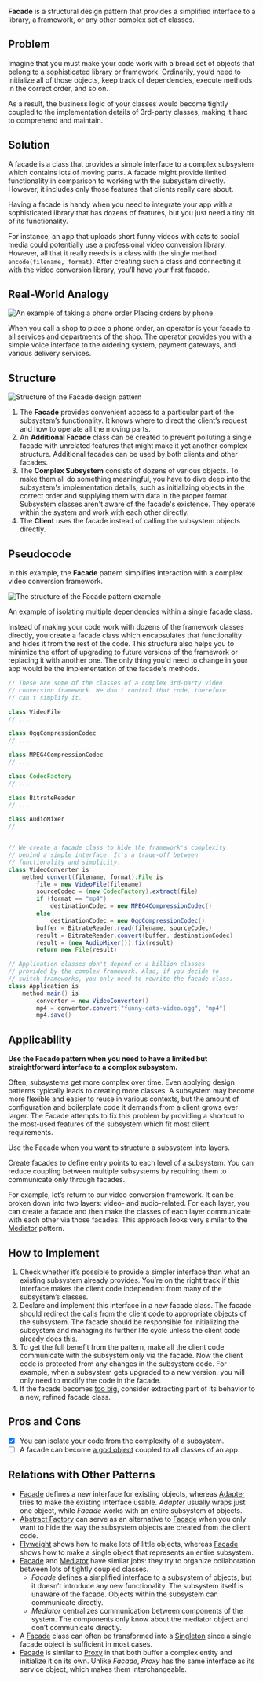 **Facade** is a structural design pattern that provides a simplified interface to a library, a framework, or any other complex set of classes.

## Problem

Imagine that you must make your code work with a broad set of objects that belong to a sophisticated library or framework. Ordinarily, you’d need to initialize all of those objects, keep track of dependencies, execute methods in the correct order, and so on.

As a result, the business logic of your classes would become tightly coupled to the implementation details of 3rd-party classes, making it hard to comprehend and maintain.

## Solution

A facade is a class that provides a simple interface to a complex subsystem which contains lots of moving parts. A facade might provide limited functionality in comparison to working with the subsystem directly. However, it includes only those features that clients really care about.

Having a facade is handy when you need to integrate your app with a sophisticated library that has dozens of features, but you just need a tiny bit of its functionality.

For instance, an app that uploads short funny videos with cats to social media could potentially use a professional video conversion library. However, all that it really needs is a class with the single method `encode(filename, format)`. After creating such a class and connecting it with the video conversion library, you’ll have your first facade.

## Real-World Analogy

![An example of taking a phone order](https://refactoring.guru/images/patterns/diagrams/facade/live-example-en.png?id=461900f9fbacdd0ce981dcd24e121078)
Placing orders by phone.

When you call a shop to place a phone order, an operator is your facade to all services and departments of the shop. The operator provides you with a simple voice interface to the ordering system, payment gateways, and various delivery services.

## Structure

![Structure of the Facade design pattern](https://refactoring.guru/images/patterns/diagrams/facade/structure.png?id=258401362234ac77a2aaf1cde62339e7)

1. The **Facade** provides convenient access to a particular part of the subsystem’s functionality. It knows where to direct the client’s request and how to operate all the moving parts.
2. An **Additional Facade** class can be created to prevent polluting a single facade with unrelated features that might make it yet another complex structure. Additional facades can be used by both clients and other facades.
3. The **Complex Subsystem** consists of dozens of various objects. To make them all do something meaningful, you have to dive deep into the subsystem's implementation details, such as initializing objects in the correct order and supplying them with data in the proper format.
   Subsystem classes aren't aware of the facade's existence. They operate within the system and work with each other directly.
4. The **Client** uses the facade instead of calling the subsystem objects directly.

## Pseudocode

In this example, the **Facade** pattern simplifies interaction with a complex video conversion framework.

![The structure of the Facade pattern example](https://refactoring.guru/images/patterns/diagrams/facade/example.png?id=2249d134e3ff83819dfc19032f02eced)

An example of isolating multiple dependencies within a single facade class.

Instead of making your code work with dozens of the framework classes directly, you create a facade class which encapsulates that functionality and hides it from the rest of the code. This structure also helps you to minimize the effort of upgrading to future versions of the framework or replacing it with another one. The only thing you'd need to change in your app would be the implementation of the facade's methods.

```java
// These are some of the classes of a complex 3rd-party video
// conversion framework. We don't control that code, therefore
// can't simplify it.

class VideoFile
// ...

class OggCompressionCodec
// ...

class MPEG4CompressionCodec
// ...

class CodecFactory
// ...

class BitrateReader
// ...

class AudioMixer
// ...


// We create a facade class to hide the framework's complexity
// behind a simple interface. It's a trade-off between
// functionality and simplicity.
class VideoConverter is
    method convert(filename, format):File is
        file = new VideoFile(filename)
        sourceCodec = (new CodecFactory).extract(file)
        if (format == "mp4")
            destinationCodec = new MPEG4CompressionCodec()
        else
            destinationCodec = new OggCompressionCodec()
        buffer = BitrateReader.read(filename, sourceCodec)
        result = BitrateReader.convert(buffer, destinationCodec)
        result = (new AudioMixer()).fix(result)
        return new File(result)

// Application classes don't depend on a billion classes
// provided by the complex framework. Also, if you decide to
// switch frameworks, you only need to rewrite the facade class.
class Application is
    method main() is
        convertor = new VideoConverter()
        mp4 = convertor.convert("funny-cats-video.ogg", "mp4")
        mp4.save()
```

## Applicability

**Use the Facade pattern when you need to have a limited but straightforward interface to a complex subsystem.**

Often, subsystems get more complex over time. Even applying design patterns typically leads to creating more classes. A subsystem may become more flexible and easier to reuse in various contexts, but the amount of configuration and boilerplate code it demands from a client grows ever larger. The Facade attempts to fix this problem by providing a shortcut to the most-used features of the subsystem which fit most client requirements.

Use the Facade when you want to structure a subsystem into layers.

Create facades to define entry points to each level of a subsystem. You can reduce coupling between multiple subsystems by requiring them to communicate only through facades.

For example, let’s return to our video conversion framework. It can be broken down into two layers: video- and audio-related. For each layer, you can create a facade and then make the classes of each layer communicate with each other via those facades. This approach looks very similar to the [Mediator](https://refactoring.guru/design-patterns/mediator) pattern.

## How to Implement

1. Check whether it’s possible to provide a simpler interface than what an existing subsystem already provides. You’re on the right track if this interface makes the client code independent from many of the subsystem’s classes.
2. Declare and implement this interface in a new facade class. The facade should redirect the calls from the client code to appropriate objects of the subsystem. The facade should be responsible for initializing the subsystem and managing its further life cycle unless the client code already does this.
3. To get the full benefit from the pattern, make all the client code communicate with the subsystem only via the facade. Now the client code is protected from any changes in the subsystem code. For example, when a subsystem gets upgraded to a new version, you will only need to modify the code in the facade.
4. If the facade becomes [too big](https://refactoring.guru/smells/large-class), consider extracting part of its behavior to a new, refined facade class.


## Pros and Cons

* [X]  You can isolate your code from the complexity of a subsystem.
* [ ]  A facade can become [a god object](https://refactoring.guru/antipatterns/god-object) coupled to all classes of an app.

## Relations with Other Patterns

* [Facade](https://refactoring.guru/design-patterns/facade) defines a new interface for existing objects, whereas [Adapter](https://refactoring.guru/design-patterns/adapter) tries to make the existing interface usable. *Adapter* usually wraps just one object, while *Facade* works with an entire subsystem of objects.
* [Abstract Factory](https://refactoring.guru/design-patterns/abstract-factory) can serve as an alternative to [Facade](https://refactoring.guru/design-patterns/facade) when you only want to hide the way the subsystem objects are created from the client code.
* [Flyweight](https://refactoring.guru/design-patterns/flyweight) shows how to make lots of little objects, whereas [Facade](https://refactoring.guru/design-patterns/facade) shows how to make a single object that represents an entire subsystem.
* [Facade](https://refactoring.guru/design-patterns/facade) and [Mediator](https://refactoring.guru/design-patterns/mediator) have similar jobs: they try to organize collaboration between lots of tightly coupled classes.
  * *Facade* defines a simplified interface to a subsystem of objects, but it doesn’t introduce any new functionality. The subsystem itself is unaware of the facade. Objects within the subsystem can communicate directly.
  * *Mediator* centralizes communication between components of the system. The components only know about the mediator object and don’t communicate directly.
* A [Facade](https://refactoring.guru/design-patterns/facade) class can often be transformed into a [Singleton](https://refactoring.guru/design-patterns/singleton) since a single facade object is sufficient in most cases.
* [Facade](https://refactoring.guru/design-patterns/facade) is similar to [Proxy](https://refactoring.guru/design-patterns/proxy) in that both buffer a complex entity and initialize it on its own. Unlike *Facade*, *Proxy* has the same interface as its service object, which makes them interchangeable.

